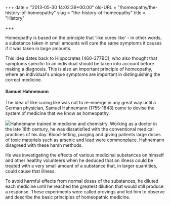 +++
date = "2013-05-30 14:02:39+00:00"
old-URL = "/homeopathy/the-history-of-homeopathy"
slug = "the-history-of-homeopathy"
title = "History"

+++

Homeopathy is based on the principle that 'like cures like' - in other words, a substance taken in small amounts will cure the same symptoms it causes if it was taken in large amounts.

This idea dates back to Hippocrates (460-377BC), who also thought that symptoms specific to an individual should be taken into account before making a diagnosis. This is also an important principle of homeopathy, where an individual's unique symptoms are important in distinguishing the correct medicine.

#### Samuel Hahnemann

The idea of like curing like was not to re-emerge in any great way until a German physician, Samuel Hahnemann (1755-1843) came to devise the system of medicine that we know as homeopathy.

![](https://res.cloudinary.com/homeopathyuk/v1557403245/bha/Washington-Monument-SarekofVulcan.wikimedia.jpg)Hahnemann trained in medicine and chemistry. Working as a doctor in the late 18th century, he was dissatisfied with the conventional medical practices of his day. Blood-letting, purging and giving patients large doses of toxic materials such as arsenic and lead were commonplace. Hahnemann disagreed with these harsh methods.

He was investigating the effects of various medicinal substances on himself and other healthy volunteers when he deduced that an illness could be treated with a very small amount of a substance that, in larger quantities, could cause that illness.

To avoid harmful effects from normal doses of the substances, he diluted each medicine until he reached the greatest dilution that would still produce a response. These experiments were called provings and led him to observe and describe the basic principles of homeopathic medicine.
